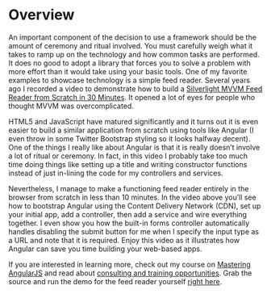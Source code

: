 <!--
{
"name" : "feed-reader-under-10-minutes",
"version" : "0.0.1",
"title" : "A JavaScript Feed Reader in Under 10 Minutes Using Angular JS",
"description" : "I demonstrate how to make a functioning feed reader entirely in the browser from scratch in less than 10 minutes.",
"homepage" : "http://csharperimage.jeremylikness.com/2014/04/video-javascript-feed-reader-in-under.html",
"canonicalSource" : "http://csharperimage.jeremylikness.com/2014/04/video-javascript-feed-reader-in-under.html",
"freshnessDate" : 2014-04-22,
"license" : "CC BY-SA 3.0"
}
-->

<!-- @section -->

# Overview

<!-- @asset, "contentType": "outlearn/video", "provider": "youtube", "url": "https://www.youtube.com/embed/5r5RYlpZYPY" -->

<!-- @task, "hasDeliverable" : false, "text" : "Watch the Angular Feed Reader in Under 10 Minutes video."-->

<!-- @task, "hasDeliverable" : true, "text" : "Write a one paragraph summary of the key steps to writing an Angular app and paste it here."-->

An important component of the decision to use a framework should be the amount of ceremony and ritual involved. You must carefully weigh what it takes to ramp up on the technology and how common tasks are performed. It does no good to adopt a library that forces you to solve a problem with more effort than it would take using your basic tools. One of my favorite examples to showcase technology is a simple feed reader. Several years ago I recorded a video to demonstrate how to build a [Silverlight MVVM Feed Reader from Scratch in 30 Minutes](http://csharperimage.jeremylikness.com/2010/12/silverlight-mvvm-feed-reader-from.html). It opened a lot of eyes for people who thought MVVM was overcomplicated.

HTML5 and JavaScript have matured significantly and it turns out it is even easier to build a similar application from scratch using tools like Angular (I even throw in some Twitter Bootstrap styling so it looks halfway decent). One of the things I really like about Angular is that it is really doesn’t involve a lot of ritual or ceremony. In fact, in this video I probably take too much time doing things like setting up a title and writing constructor functions instead of just in-lining the code for my controllers and services.

Nevertheless, I manage to make a functioning feed reader entirely in the browser from scratch in less than 10 minutes. In the video above you’ll see how to bootstrap Angular using the Content Delivery Network (CDN), set up your initial app, add a controller, then add a service and wire everything together. I even show you how the built-in forms controller automatically handles disabling the submit button for me when I specify the input type as a URL and note that it is required. Enjoy this video as it illustrates how Angular can save you time building your web-based apps.

If you are interested in learning more, check out my course on [Mastering AngularJS](http://www.wintellectnow.com/Course/Detail/mastering-angularjs) and read about [consulting and training opportunities](http://wintellect.com/html5-javascript-experts-angular-consultants). Grab the source and run the demo for the feed reader yourself [right here](http://jsfiddle.net/jeremylikness/XUH3u/).
